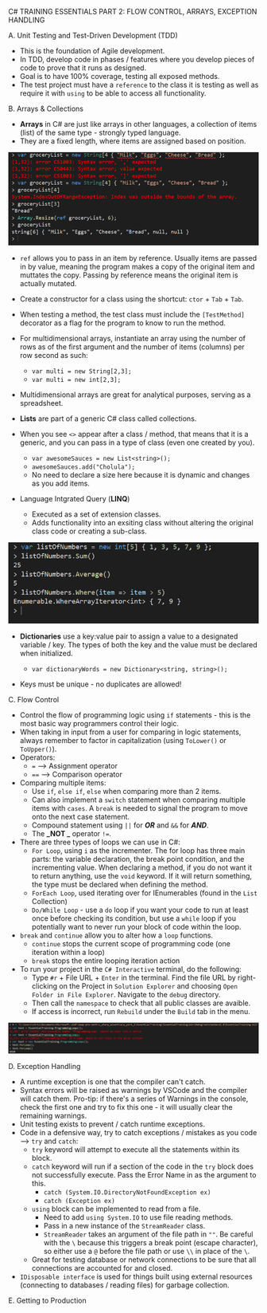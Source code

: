 C# TRAINING ESSENTIALS PART 2:
FLOW CONTROL, ARRAYS, EXCEPTION HANDLING

A. Unit Testing and Test-Driven Development (TDD)

 - This is the foundation of Agile development.
 - In TDD, develop code in phases / features where you develop pieces of code to prove that it runs as designed.
 - Goal is to have 100% coverage, testing all exposed methods.
 - The test project must have a `reference` to the class it is testing as well as require it with `using` to be able to access all functionality.

B. Arrays & Collections

 - **Arrays** in C# are just like arrays in other languages, a collection of items (list) of the same type - strongly typed language.
 - They are a fixed length, where items are assigned based on position.

 ![Array](./assets/arrayDeclaration.PNG)

 - `ref` allows you to pass in an item by reference. Usually items are passed in by value, meaning the program makes a copy of the original item and muttates the copy. Passing by reference means the original item is actually mutated. 
 - Create a constructor for a class using the shortcut: `ctor` + `Tab` + `Tab`.
 - When testing a method, the test class must include the `[TestMethod]` decorator as a flag for the program to know to run the method.
 - For multidimensional arrays, instantiate an array using the number of rows as of the first argument and the number of items (columns) per row second as such:

    - `var multi = new String[2,3];`
    - `var multi = new int[2,3];`

 - Multidimensional arrays are great for analytical purposes, serving as a spreadsheet. 
 - **Lists** are part of a generic C# class called collections.
 - When you see `<>` appear after a class / method, that means that it is a generic, and you can pass in a type of class (even one created by you).
    - `var awesomeSauces = new List<string>();`
    - `awesomeSauces.add("Cholula");`
    - No need to declare a size here because it is dynamic and changes as you add items.
 - Language Intgrated Query (**LINQ**)
    - Executed as a set of extension classes.
    - Adds functionality into an exsiting class without altering the original class code or creating a sub-class.

![LINQ](./assets/linq.PNG)

 - **Dictionaries** use a key:value pair to assign a value to a designated variable / key. The types of both the key and the value must be declared when initialized.

    - `var dictionaryWords = new Dictionary<string, string>();`

 - Keys must be unique - no duplicates are allowed!

C. Flow Control

 - Control the flow of programming logic using `if` statements - this is the most basic way programmers control their logic. 
 - When taking in input from a user for comparing in logic statements, always remember to factor in capitalization (using `ToLower()` or `ToUpper()`).
 - Operators:
   - `=` --> Assignment operator
   - `==` --> Comparison operator
 - Comparing multiple items:
   - Use `if`, `else if`, `else` when comparing more than 2 items. 
   - Can also implement a `switch` statement when comparing multiple items with `cases`. A `break` is needed to signal the program to move onto the next case statement.
   - Compound statement using `||` for **_OR_** and `&&` for **_AND_**.
   - The **_NOT _** operator `!=`.
 - There are three types of loops we can use in C#:
   - `For Loop`, using `i` as the incrementer. The for loop has three main parts: the variable declaration, the break point condition, and the incrementing value. When declaring a method, if you do not want it to return anything, use the `void` keyword. If it will return something, the type must be declared when defining the method. 
   - `ForEach Loop`, used iterating over for IEnumerables (found in the `List` Collection)
   - `Do/While Loop` - use a `do` loop if you want your code to run at least once before checking its condition, but use a `while` loop if you potentially want to never run your block of code within the loop.
 - `break` and `continue` allow you to alter how a `loop` functions.
   - `continue` stops the current scope of programming code (one iteration within a loop)
   - `break` stops the entire looping iteration action
 - To run your project in the `C# Interactive` terminal, do the following:
   - Type `#r` + File URL + `Enter` in the terminal. Find the file URL by right-clicking on the Project in `Solution Explorer` and choosing `Open Folder in File Explorer`. Navigate to the `debug` directory.
   - Then call the `namespace` to check that all public classes are avaible. 
   - If access is incorrect, run `Rebuild` under the `Build` tab in the menu.

![Terminal Testing Example](./assets/interactiveTerminalTesting.PNG)


D. Exception Handling

 - A runtime exception is one that the compiler can't catch. 
 - Syntax errors will be raised as warnings by VSCode and the compiler will catch them. Pro-tip: if there's a series of Warnings in the console, check the first one and try to fix this one - it will usually clear the remaining warnings. 
 - Unit testing exists to prevent / catch runtime exceptions.
 - Code in a defensive way, try to catch exceptions / mistakes as you code --> `try` and `catch`:
   - `try` keyword will attempt to execute all the statements within its block.
   - `catch` keyword will run if a section of the code in the `try` block does not successfully execute. Pass the Error Name in as the argument to this.
      - `catch (System.IO.DirectoryNotFoundException ex)`
      - `catch (Exception ex)`
   - `using` block can be implemented to read from a file.
      - Need to add `using System.IO` to use file reading methods.
      - Pass in a new instance of the `StreamReader` class.
      - `StreamReader` takes an argument of the file path in `""`. Be careful with the `\` because this triggers a break point (escape character), so either use a `@` before the file path or use `\\` in place of the `\`.
   -  Great for testing database or network connections to be sure that all connections are accounted for and closed.
 - `IDisposable interface` is used for things built using external resources (connecting to databases / reading files) for garbage collection.

E. Getting to Production
